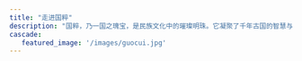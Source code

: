 ```yaml
---
title: "走进国粹"
description: "国粹，乃一国之瑰宝，是民族文化中的璀璨明珠。它凝聚了千年古国的智慧与精髓，彰显了一个国家特有的文化魅力。"
cascade:
   featured_image: '/images/guocui.jpg'
---
```

